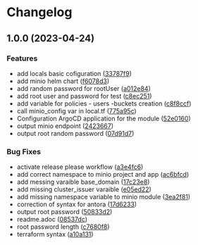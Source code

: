 # Changelog

## 1.0.0 (2023-04-24)


### Features

* add locals basic cofiguration ([33787f9](https://github.com/camptocamp/devops-stack-module-minio/commit/33787f900cc0fefa2a1f8383af3d4ea4f4a989a9))
* add minio helm chart ([f6078d3](https://github.com/camptocamp/devops-stack-module-minio/commit/f6078d35eea09bf4b80eb818a297d18bd7d37b3a))
* add random password for rootUser ([a012e84](https://github.com/camptocamp/devops-stack-module-minio/commit/a012e847db7dff2982c6b3326cb3fbded2d8fee7))
* add root user and password for test ([c8ec251](https://github.com/camptocamp/devops-stack-module-minio/commit/c8ec251448fe4e1a5293c7686194a9309fe253bb))
* add variable for policies - users -buckets creation ([c8f8ccf](https://github.com/camptocamp/devops-stack-module-minio/commit/c8f8ccfd7f51cacc7723fae9461aa9c9ef5af17a))
* call minio_config var in local.tf ([775a95c](https://github.com/camptocamp/devops-stack-module-minio/commit/775a95c773465b1375e9b075807d71cb4880e434))
* Configuration ArgoCD application for the module ([52e0160](https://github.com/camptocamp/devops-stack-module-minio/commit/52e0160e4a5b4b9f28362b25ab352402a243ae55))
* output minio endpoint ([2423667](https://github.com/camptocamp/devops-stack-module-minio/commit/24236675e37cc8ce310d401ab4e60422e0991ddf))
* output root random password ([07d91d7](https://github.com/camptocamp/devops-stack-module-minio/commit/07d91d7b57eadc77f13dc3c0db42b6e043321dd0))


### Bug Fixes

* activate release please workflow ([a3e4fc6](https://github.com/camptocamp/devops-stack-module-minio/commit/a3e4fc6793fe8e9e6012f7ac8a4a196e4209998f))
* add correct namespace to minio project and app ([ac6bfcd](https://github.com/camptocamp/devops-stack-module-minio/commit/ac6bfcdf751c5d78a05eec962331846b7de95226))
* add messing varaible base_domain ([17c23e8](https://github.com/camptocamp/devops-stack-module-minio/commit/17c23e80f76c3a54a371a5b7737e2813b0c7713f))
* add missing cluster_issuer varaible ([e05ed22](https://github.com/camptocamp/devops-stack-module-minio/commit/e05ed22d51935482de40db2e5686413ab4b2f547))
* add missing namespace variable to minio module ([3ea2f81](https://github.com/camptocamp/devops-stack-module-minio/commit/3ea2f81dd0bfc6e8c2022a9697f088a7be473453))
* correction of syntax for antora ([17d6233](https://github.com/camptocamp/devops-stack-module-minio/commit/17d623348b94589115a6a88dd05bcbaf02300278))
* output root password ([50833d2](https://github.com/camptocamp/devops-stack-module-minio/commit/50833d2ec27ebe1afc8e09618d817c91fcd2822f))
* readme.adoc ([08537dc](https://github.com/camptocamp/devops-stack-module-minio/commit/08537dcd8c5386e03aec8e47b88b96113978053f))
* root password length ([c7680f8](https://github.com/camptocamp/devops-stack-module-minio/commit/c7680f82ed8d54131782f86c47e7dac71a08f65e))
* terraform syntax ([a10a131](https://github.com/camptocamp/devops-stack-module-minio/commit/a10a13109f11072f866975bb573932702963e984))
